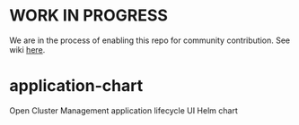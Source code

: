 # WORK IN PROGRESS

We are in the process of enabling this repo for community contribution. See wiki [here](https://open-cluster-management.io/concepts/architecture/).

# application-chart
Open Cluster Management application lifecycle UI Helm chart

